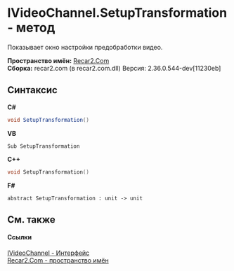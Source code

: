 # IVideoChannel.SetupTransformation - метод
 

Показывает окно настройки предобработки видео.

**Пространство имён:**&nbsp;<a href="68726a4f-5108-9c67-8918-cc6a6e73f216">Recar2.Com</a><br />**Сборка:**&nbsp;recar2.com (в recar2.com.dll) Версия: 2.36.0.544-dev[11230eb]

## Синтаксис

**C#**<br />
``` C#
void SetupTransformation()
```

**VB**<br />
``` VB
Sub SetupTransformation
```

**C++**<br />
``` C++
void SetupTransformation()
```

**F#**<br />
``` F#
abstract SetupTransformation : unit -> unit 

```


## См. также


#### Ссылки
<a href="56c8fb91-c4ca-188b-b3b2-11193d12b7b6">IVideoChannel - Интерфейс</a><br /><a href="68726a4f-5108-9c67-8918-cc6a6e73f216">Recar2.Com - пространство имён</a><br />